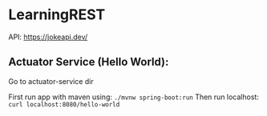 # LearningREST

API: https://jokeapi.dev/

## Actuator Service (Hello World):

Go to actuator-service dir

First run app with maven using: `./mvnw spring-boot:run`
Then run localhost: `curl localhost:8080/hello-world`
